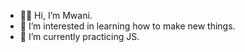 - 👋🏿 Hi, I’m Mwani.
- 👀 I’m interested in learning how to make new things.
- 🌱 I’m currently practicing JS.

<!---
MwaniN/MwaniN is a ✨ special ✨ repository because its `README.md` (this file) appears on your GitHub profile.
You can click the Preview link to take a look at your changes.
--->
